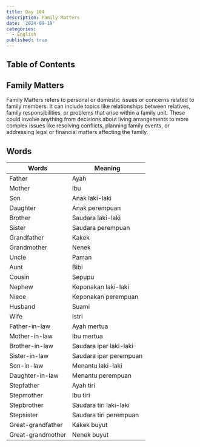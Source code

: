 ```yaml
---
title: Day 104
description: Family Matters
date: '2024-09-19'
categories:
  - English
published: true
---
```


## Table of Contents

## Family Matters

Family Matters refers to personal or domestic issues or concerns related to family members. It can include topics like relationships between relatives, family responsibilities, or problems that arise within a family unit. These could involve anything from decisions about living arrangements to more complex issues like resolving conflicts, planning family events, or addressing legal or financial matters affecting the family.

## Words

| Words             | Meaning                |
| ----------------- | ---------------------- |
| Father            | Ayah                   |
| Mother            | Ibu                    |
| Son               | Anak laki-laki         |
| Daughter          | Anak perempuan         |
| Brother           | Saudara laki-laki      |
| Sister            | Saudara perempuan      |
| Grandfather       | Kakek                  |
| Grandmother       | Nenek                  |
| Uncle             | Paman                  |
| Aunt              | Bibi                   |
| Cousin            | Sepupu                 |
| Nephew            | Keponakan laki-laki    |
| Niece             | Keponakan perempuan    |
| Husband           | Suami                  |
| Wife              | Istri                  |
| Father-in-law     | Ayah mertua            |
| Mother-in-law     | Ibu mertua             |
| Brother-in-law    | Saudara ipar laki-laki |
| Sister-in-law     | Saudara ipar perempuan |
| Son-in-law        | Menantu laki-laki      |
| Daughter-in-law   | Menantu perempuan      |
| Stepfather        | Ayah tiri              |
| Stepmother        | Ibu tiri               |
| Stepbrother       | Saudara tiri laki-laki |
| Stepsister        | Saudara tiri perempuan |
| Great-grandfather | Kakek buyut            |
| Great-grandmother | Nenek buyut            |
